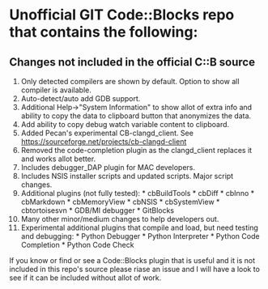 # Unofficial GIT Code::Blocks repo that contains the following:

## Changes not included in the official C::B source

1. Only detected compilers are shown by default. Option to show all compiler is available.
2. Auto-detect/auto add GDB support.
3. Additional Help->"System Information" to show allot of extra info and ability to copy the data to clipboard button that anonymizes the data.
4. Add ability to copy debug watch variable content to clipboard.
5. Added Pecan's experimental CB-clangd_client. See https://sourceforge.net/projects/cb-clangd-client
6. Removed the code-completion plugin as the clangd_client replaces it and works allot better.
8. Includes debugger_DAP plugin for MAC developers.
9. Includes NSIS installer scripts and updated scripts. Major script changes. 
10. Additional plugins (not fully tested):
        * cbBuildTools
        * cbDiff
        * cbInno
        * cbMarkdown
        * cbMemoryView
        * cbNSIS
        * cbSystemView
        * cbtortoisesvn
        * GDB/MI debugger
        * GitBlocks
11. Many other minor/medium changes to help developers out.
12. Experimental additional plugins that compile and load, but need testing and debugging:
        * Python Debugger
        * Python Interpreter
        * Python Code Completion
        * Python Code Check

If you know or find or see a Code::Blocks plugin that is useful and it is not included in this repo's source please riase an issue and I will have a look to see if it can be included without allot of work.
